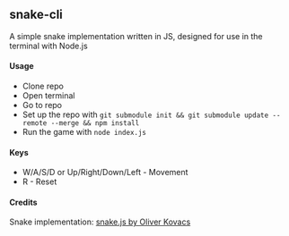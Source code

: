 ## snake-cli

A simple snake implementation written in JS, designed for use in the terminal with Node.js

#### Usage

- Clone repo
- Open terminal
- Go to repo
- Set up the repo with `git submodule init && git submodule update --remote --merge && npm install`
- Run the game with `node index.js`

#### Keys

- W/A/S/D or Up/Right/Down/Left - Movement
- R - Reset

#### Credits

Snake implementation: [snake.js by Oliver Kovacs](https://github.com/OliverKovacs/snake-js)
